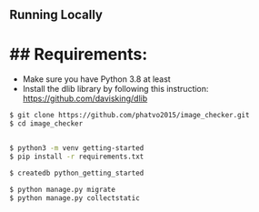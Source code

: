 ## Running Locally

# ## Requirements:
- Make sure you have Python 3.8 at least
- Install the dlib library by following this instruction: https://github.com/davisking/dlib


```sh
$ git clone https://github.com/phatvo2015/image_checker.git
$ cd image_checker


$ python3 -m venv getting-started
$ pip install -r requirements.txt

$ createdb python_getting_started

$ python manage.py migrate
$ python manage.py collectstatic

```

